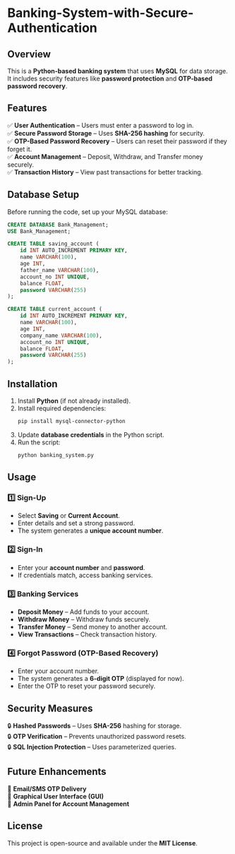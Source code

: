 # Banking-System-with-Secure-Authentication

## Overview

This is a **Python-based banking system** that uses **MySQL** for data storage. It includes security features like **password protection** and **OTP-based password recovery**.

## Features

✅ **User Authentication** – Users must enter a password to log in.\
✅ **Secure Password Storage** – Uses **SHA-256 hashing** for security.\
✅ **OTP-Based Password Recovery** – Users can reset their password if they forget it.\
✅ **Account Management** – Deposit, Withdraw, and Transfer money securely.\
✅ **Transaction History** – View past transactions for better tracking.

## Database Setup

Before running the code, set up your MySQL database:

```sql
CREATE DATABASE Bank_Management;
USE Bank_Management;

CREATE TABLE saving_account (
    id INT AUTO_INCREMENT PRIMARY KEY,
    name VARCHAR(100),
    age INT,
    father_name VARCHAR(100),
    account_no INT UNIQUE,
    balance FLOAT,
    password VARCHAR(255)
);

CREATE TABLE current_account (
    id INT AUTO_INCREMENT PRIMARY KEY,
    name VARCHAR(100),
    age INT,
    company_name VARCHAR(100),
    account_no INT UNIQUE,
    balance FLOAT,
    password VARCHAR(255)
);
```

## Installation

1. Install **Python** (if not already installed).
2. Install required dependencies:
   ```sh
   pip install mysql-connector-python
   ```
3. Update **database credentials** in the Python script.
4. Run the script:
   ```sh
   python banking_system.py
   ```

## Usage

### 1️⃣ Sign-Up

- Select **Saving** or **Current Account**.
- Enter details and set a strong password.
- The system generates a **unique account number**.

### 2️⃣ Sign-In

- Enter your **account number** and **password**.
- If credentials match, access banking services.

### 3️⃣ Banking Services

- **Deposit Money** – Add funds to your account.
- **Withdraw Money** – Withdraw funds securely.
- **Transfer Money** – Send money to another account.
- **View Transactions** – Check transaction history.

### 4️⃣ Forgot Password (OTP-Based Recovery)

- Enter your account number.
- The system generates a **6-digit OTP** (displayed for now).
- Enter the OTP to reset your password securely.

## Security Measures

🔒 **Hashed Passwords** – Uses **SHA-256** hashing for storage.\
🔒 **OTP Verification** – Prevents unauthorized password resets.\
🔒 **SQL Injection Protection** – Uses parameterized queries.

## Future Enhancements

🚀 **Email/SMS OTP Delivery**\
🚀 **Graphical User Interface (GUI)**\
🚀 **Admin Panel for Account Management**

## License

This project is open-source and available under the **MIT License**.

